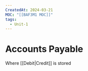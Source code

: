 ```yaml
---
CreatedAt: 2024-03-21
MOC: "[[BAF3M1 MOC]]"
tags:
  - Unit-1
---
```

# Accounts Payable
Where [[Debit|Credit]] is stored

